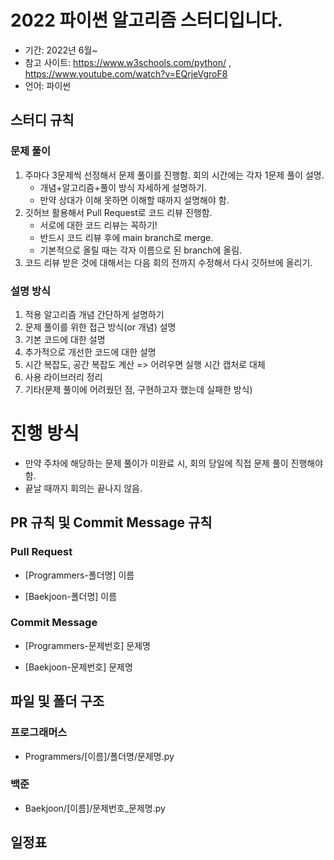# 2022 파이썬 알고리즘 스터디입니다.

* 기간: 2022년 6월~
* 참고 사이트: https://www.w3schools.com/python/ , https://www.youtube.com/watch?v=EQrjeVgroF8 
* 언어: 파이썬

## 스터디 규칙
### 문제 풀이
1. 주마다 3문제씩 선정해서 문제 풀이를 진행함. 회의 시간에는 각자 1문제 풀이 설명.
    - 개념+알고리즘+풀이 방식 자세하게 설명하기.
    - 만약 상대가 이해 못하면 이해할 때까지 설명해야 함.
2. 깃허브 활용해서 Pull Request로 코드 리뷰 진행함.
    - 서로에 대한 코드 리뷰는 꼭하기!
    - 반드시 코드 리뷰 후에 main branch로 merge.
    - 기본적으로 올릴 때는 각자 이름으로 된 branch에 올림.
3. 코드 리뷰 받은 것에 대해서는 다음 회의 전까지 수정해서 다시 깃허브에 올리기.

### 설명 방식
1. 적용 알고리즘 개념 간단하게 설명하기
2. 문제 풀이를 위한 접근 방식(or 개념) 설명
3. 기본 코드에 대한 설명
4. 추가적으로 개선한 코드에 대한 설명
5. 시간 복잡도, 공간 복잡도 계산 => 어려우면 실행 시간 캡처로 대체
6. 사용 라이브러리 정리
7. 기타(문제 풀이에 어려웠던 점, 구현하고자 했는데 실패한 방식)
# 진행 방식
- 만약 주차에 해당하는 문제 풀이가 미완료 시, 회의 당일에 직접 문제 풀이 진행해야 함.
- 끝날 때까지 회의는 끝나지 않음.

## PR 규칙 및 Commit Message 규칙
### Pull Request
* [Programmers-폴더명] 이름

* [Baekjoon-폴더명] 이름

### Commit Message
* [Programmers-문제번호] 문제명

* [Baekjoon-문제번호] 문제명

## 파일 및 폴더 구조
### 프로그래머스
* Programmers/[이름]/폴더명/문제명.py

### 백준
* Baekjoon/[이름]/문제번호_문제명.py

## 일정표
